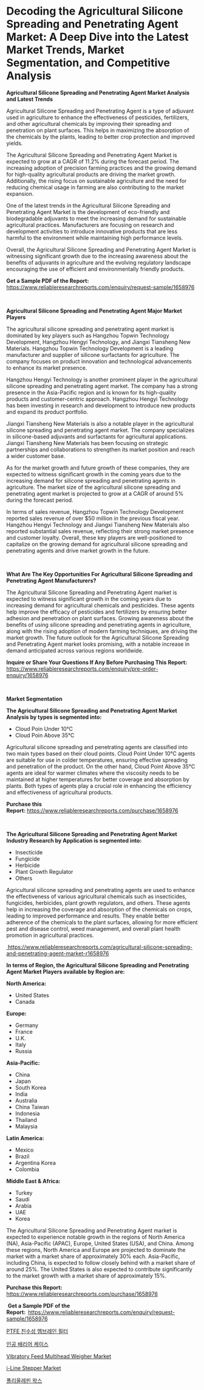 <p><h1>Decoding the Agricultural Silicone Spreading and Penetrating Agent Market: A Deep Dive into the Latest Market Trends, Market Segmentation, and Competitive Analysis</h1></p><p><strong>Agricultural Silicone Spreading and Penetrating Agent Market Analysis and Latest Trends</strong></p>
<p><p>Agricultural Silicone Spreading and Penetrating Agent is a type of adjuvant used in agriculture to enhance the effectiveness of pesticides, fertilizers, and other agricultural chemicals by improving their spreading and penetration on plant surfaces. This helps in maximizing the absorption of the chemicals by the plants, leading to better crop protection and improved yields.</p><p>The Agricultural Silicone Spreading and Penetrating Agent Market is expected to grow at a CAGR of 11.2% during the forecast period. The increasing adoption of precision farming practices and the growing demand for high-quality agricultural products are driving the market growth. Additionally, the rising focus on sustainable agriculture and the need for reducing chemical usage in farming are also contributing to the market expansion.</p><p>One of the latest trends in the Agricultural Silicone Spreading and Penetrating Agent Market is the development of eco-friendly and biodegradable adjuvants to meet the increasing demand for sustainable agricultural practices. Manufacturers are focusing on research and development activities to introduce innovative products that are less harmful to the environment while maintaining high performance levels.</p><p>Overall, the Agricultural Silicone Spreading and Penetrating Agent Market is witnessing significant growth due to the increasing awareness about the benefits of adjuvants in agriculture and the evolving regulatory landscape encouraging the use of efficient and environmentally friendly products.</p></p>
<p><strong>Get a Sample PDF of the Report:&nbsp;</strong> <a href="https://www.reliableresearchreports.com/enquiry/request-sample/1658976">https://www.reliableresearchreports.com/enquiry/request-sample/1658976</a></p>
<p>&nbsp;</p>
<p><strong>Agricultural Silicone Spreading and Penetrating Agent Major Market Players</strong></p>
<p><p>The agricultural silicone spreading and penetrating agent market is dominated by key players such as Hangzhou Topwin Technology Development, Hangzhou Hengyi Technology, and Jiangxi Tiansheng New Materials. Hangzhou Topwin Technology Development is a leading manufacturer and supplier of silicone surfactants for agriculture. The company focuses on product innovation and technological advancements to enhance its market presence.</p><p>Hangzhou Hengyi Technology is another prominent player in the agricultural silicone spreading and penetrating agent market. The company has a strong presence in the Asia-Pacific region and is known for its high-quality products and customer-centric approach. Hangzhou Hengyi Technology has been investing in research and development to introduce new products and expand its product portfolio.</p><p>Jiangxi Tiansheng New Materials is also a notable player in the agricultural silicone spreading and penetrating agent market. The company specializes in silicone-based adjuvants and surfactants for agricultural applications. Jiangxi Tiansheng New Materials has been focusing on strategic partnerships and collaborations to strengthen its market position and reach a wider customer base.</p><p>As for the market growth and future growth of these companies, they are expected to witness significant growth in the coming years due to the increasing demand for silicone spreading and penetrating agents in agriculture. The market size of the agricultural silicone spreading and penetrating agent market is projected to grow at a CAGR of around 5% during the forecast period.</p><p>In terms of sales revenue, Hangzhou Topwin Technology Development reported sales revenue of over $50 million in the previous fiscal year. Hangzhou Hengyi Technology and Jiangxi Tiansheng New Materials also reported substantial sales revenue, reflecting their strong market presence and customer loyalty. Overall, these key players are well-positioned to capitalize on the growing demand for agricultural silicone spreading and penetrating agents and drive market growth in the future.</p></p>
<p>&nbsp;</p>
<p><strong>What Are The Key Opportunities For Agricultural Silicone Spreading and Penetrating Agent Manufacturers?</strong></p>
<p><p>The Agricultural Silicone Spreading and Penetrating Agent market is expected to witness significant growth in the coming years due to increasing demand for agricultural chemicals and pesticides. These agents help improve the efficacy of pesticides and fertilizers by ensuring better adhesion and penetration on plant surfaces. Growing awareness about the benefits of using silicone spreading and penetrating agents in agriculture, along with the rising adoption of modern farming techniques, are driving the market growth. The future outlook for the Agricultural Silicone Spreading and Penetrating Agent market looks promising, with a notable increase in demand anticipated across various regions worldwide.</p></p>
<p><strong>Inquire or Share Your Questions If Any Before Purchasing This Report:</strong> <a href="https://www.reliableresearchreports.com/enquiry/pre-order-enquiry/1658976">https://www.reliableresearchreports.com/enquiry/pre-order-enquiry/1658976</a></p>
<p>&nbsp;</p>
<p><strong>Market Segmentation</strong></p>
<p><strong>The Agricultural Silicone Spreading and Penetrating Agent Market Analysis by types is segmented into:</strong></p>
<p><ul><li>Cloud Poin Under 10℃</li><li>Cloud Poin Above 35℃</li></ul></p>
<p><p>Agricultural silicone spreading and penetrating agents are classified into two main types based on their cloud points. Cloud Point Under 10℃ agents are suitable for use in colder temperatures, ensuring effective spreading and penetration of the product. On the other hand, Cloud Point Above 35℃ agents are ideal for warmer climates where the viscosity needs to be maintained at higher temperatures for better coverage and absorption by plants. Both types of agents play a crucial role in enhancing the efficiency and effectiveness of agricultural products.</p></p>
<p><strong>Purchase this Report:&nbsp;</strong><a href="https://www.reliableresearchreports.com/purchase/1658976">https://www.reliableresearchreports.com/purchase/1658976</a></p>
<p>&nbsp;</p>
<p><strong>The Agricultural Silicone Spreading and Penetrating Agent Market Industry Research by Application is segmented into:</strong></p>
<p><ul><li>Insecticide</li><li>Fungicide</li><li>Herbicide</li><li>Plant Growth Regulator</li><li>Others</li></ul></p>
<p><p>Agricultural silicone spreading and penetrating agents are used to enhance the effectiveness of various agricultural chemicals such as insecticides, fungicides, herbicides, plant growth regulators, and others. These agents help in increasing the coverage and absorption of the chemicals on crops, leading to improved performance and results. They enable better adherence of the chemicals to the plant surfaces, allowing for more efficient pest and disease control, weed management, and overall plant health promotion in agricultural practices.</p></p>
<p><a href="https://www.reliableresearchreports.com/agricultural-silicone-spreading-and-penetrating-agent-market-r1658976">&nbsp;https://www.reliableresearchreports.com/agricultural-silicone-spreading-and-penetrating-agent-market-r1658976</a></p>
<p><strong>In terms of Region, the Agricultural Silicone Spreading and Penetrating Agent Market Players available by Region are:</strong></p>
<p>
    <p> <strong> North America: </strong>
        <ul>
            <li>United States</li>
            <li>Canada</li>
        </ul>
        </p> 
    <p> <strong> Europe: </strong>
        <ul>
            <li>Germany</li>
            <li>France</li>
            <li>U.K.</li>
            <li>Italy</li>
            <li>Russia</li>
        </ul>
        </p> 
    <p> <strong> Asia-Pacific: </strong>
        <ul>
            <li>China</li>
            <li>Japan</li>
            <li>South Korea</li>
            <li>India</li>
            <li>Australia</li>
            <li>China Taiwan</li>
            <li>Indonesia</li>
            <li>Thailand</li>
            <li>Malaysia</li>
        </ul>
        </p> 
    <p> <strong> Latin America: </strong>
        <ul>
            <li>Mexico</li>
            <li>Brazil</li>
            <li>Argentina Korea</li>
            <li>Colombia</li>
        </ul>
        </p> 
    <p> <strong> Middle East & Africa: </strong>
        <ul>
            <li>Turkey</li>
            <li>Saudi</li>
            <li>Arabia</li>
            <li>UAE</li>
            <li>Korea</li>
        </ul>
    </p>
    </p>
<p><p>The Agricultural Silicone Spreading and Penetrating Agent market is expected to experience notable growth in the regions of North America (NA), Asia-Pacific (APAC), Europe, United States (USA), and China. Among these regions, North America and Europe are projected to dominate the market with a market share of approximately 30% each. Asia-Pacific, including China, is expected to follow closely behind with a market share of around 25%. The United States is also expected to contribute significantly to the market growth with a market share of approximately 15%.</p></p>
<p><strong>Purchase this Report: </strong><a href="https://www.reliableresearchreports.com/purchase/1658976">https://www.reliableresearchreports.com/purchase/1658976</a></p>
<p>&nbsp;<strong>Get a Sample PDF of the Report:&nbsp;&nbsp;</strong><a href="https://www.reliableresearchreports.com/enquiry/request-sample/1658976">https://www.reliableresearchreports.com/enquiry/request-sample/1658976</a></p>
<p><strong></strong></p>
<p><p><a href="https://github.com/GabrielBlanda5656/Market-Research-Report-List-2/blob/main/748720587781.md">PTFE 친수성 멤브레인 필터</a></p><p><a href="https://medium.com/@fredajerde/%EC%9D%B8%EA%B3%B5-%EC%9E%A5%EB%B2%BD-%EC%BC%80%EC%9D%B4%EC%8B%B1-%EC%8B%9C%EC%9E%A5%EC%9D%80-%EC%8B%9C%EC%9E%A5-%EC%A0%90%EC%9C%A0%EC%9C%A8-%ED%81%AC%EA%B8%B0-%EB%B0%8F-2031%EB%85%84%EA%B9%8C%EC%A7%80-%EC%98%88%EC%83%81-%EC%98%88%EC%B8%A1%EC%97%90-%EC%B4%88%EC%A0%90%EC%9D%84-%EB%A7%9E%EC%B6%A5%EB%8B%88%EB%8B%A4-302f6394a2ec">인공 배리어 케이스</a></p><p><a href="https://www.linkedin.com/pulse/vibratory-feed-multihead-weigher-market-comprehensive-assessment-9qyke">Vibratory Feed Multihead Weigher Market</a></p><p><a href="https://www.linkedin.com/pulse/i-line-stepper-market-trends-forecast-competitive-analysis-xvjse">i-Line Stepper Market</a></p><p><a href="https://github.com/rick7624/Market-Research-Report-List-1/blob/main/158181487782.md">폴리올레핀 왁스</a></p></p>